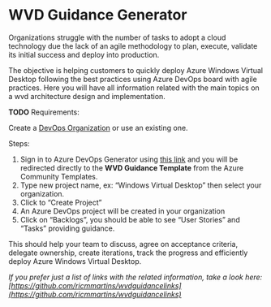 # WVD Guidance Generator

Organizations struggle with the number of tasks to adopt a cloud technology due the lack of an agile methodology to plan, execute,  validate its initial success and deploy into production.

The objective is helping customers to quickly deploy Azure Windows Virtual Desktop following the best practices using  Azure DevOps board with agile practices. Here you will have all information related with the main topics on a wvd architecture design and implementation.

**TODO** Requirements:

Create a [DevOps Organization](https://docs.microsoft.com/en-us/azure/devops/organizations/accounts/create-organization?view=azure-devops#create-an-organization) or use an existing one.

Steps:

1. Sign in to Azure DevOps Generator using [this link](https://aka.ms/wvd/guidance) and you will be redirected directly to the **WVD Guidance Template** from the Azure Community Templates.
2.	Type new project name, ex: “Windows Virtual Desktop” then select your organization.
3. Click to “Create Project”
4. An Azure DevOps project will be created in your organization
5. Click on “Backlogs”, you should be able to see “User Stories” and “Tasks” providing guidance.

This should help your team to discuss, agree on acceptance criteria,  delegate ownership, create iterations, track the progress and efficiently deploy Azure Windows Virtual Desktop.


*If you prefer just a list of links with the related information, take a look here: [https://github.com/ricmmartins/wvdguidancelinks](https://github.com/ricmmartins/wvdguidancelinks)*

